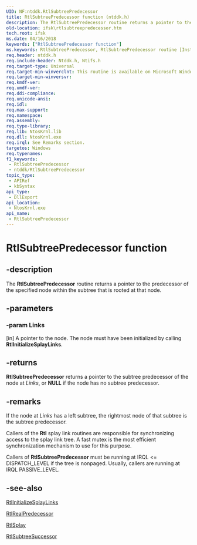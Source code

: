 ```yaml
---
UID: NF:ntddk.RtlSubtreePredecessor
title: RtlSubtreePredecessor function (ntddk.h)
description: The RtlSubtreePredecessor routine returns a pointer to the predecessor of the specified node within the subtree that is rooted at that node.
old-location: ifsk\rtlsubtreepredecessor.htm
tech.root: ifsk
ms.date: 04/16/2018
keywords: ["RtlSubtreePredecessor function"]
ms.keywords: RtlSubtreePredecessor, RtlSubtreePredecessor routine [Installable File System Drivers], ifsk.rtlsubtreepredecessor, ntddk/RtlSubtreePredecessor, rtlref_0d0ea0f4-2b16-4d9c-8747-78d6ddcc90d6.xml
req.header: ntddk.h
req.include-header: Ntddk.h, Ntifs.h
req.target-type: Universal
req.target-min-winverclnt: This routine is available on Microsoft Windows 2000 and later.
req.target-min-winversvr: 
req.kmdf-ver: 
req.umdf-ver: 
req.ddi-compliance: 
req.unicode-ansi: 
req.idl: 
req.max-support: 
req.namespace: 
req.assembly: 
req.type-library: 
req.lib: NtosKrnl.lib
req.dll: NtosKrnl.exe
req.irql: See Remarks section.
targetos: Windows
req.typenames: 
f1_keywords:
 - RtlSubtreePredecessor
 - ntddk/RtlSubtreePredecessor
topic_type:
 - APIRef
 - kbSyntax
api_type:
 - DllExport
api_location:
 - NtosKrnl.exe
api_name:
 - RtlSubtreePredecessor
---
```


# RtlSubtreePredecessor function


## -description

The <b>RtlSubtreePredecessor</b> routine returns a pointer to the predecessor of the specified node within the subtree that is rooted at that node.

## -parameters

### -param Links 

[in]
A pointer to the node. The node must have been initialized by calling <b>RtlInitializeSplayLinks</b>.

## -returns

<b>RtlSubtreePredecessor</b> returns a pointer to the subtree predecessor of the node at <i>Links</i>, or <b>NULL</b> if the node has no subtree predecessor.

## -remarks

If the node at <i>Links</i> has a left subtree, the rightmost node of that subtree is the subtree predecessor. 

Callers of the <b>Rtl</b> splay link routines are responsible for synchronizing access to the splay link tree. A fast mutex is the most efficient synchronization mechanism to use for this purpose. 

Callers of <b>RtlSubtreePredecessor</b> must be running at IRQL <= DISPATCH_LEVEL if the tree is nonpaged. Usually, callers are running at IRQL PASSIVE_LEVEL.

## -see-also

<a href="/windows-hardware/drivers/ddi/ntddk/nf-ntddk-rtlinitializesplaylinks">RtlInitializeSplayLinks</a>



<a href="/windows-hardware/drivers/ddi/ntddk/nf-ntddk-rtlrealpredecessor">RtlRealPredecessor</a>



<a href="/windows-hardware/drivers/ddi/ntddk/nf-ntddk-rtlsplay">RtlSplay</a>



<a href="/windows-hardware/drivers/ddi/ntddk/nf-ntddk-rtlsubtreesuccessor">RtlSubtreeSuccessor</a>

